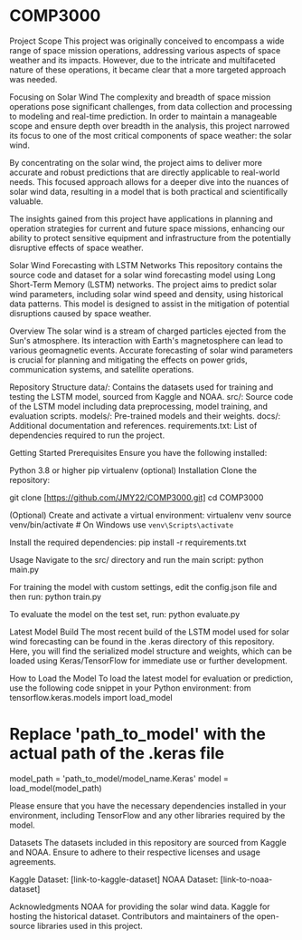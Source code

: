 # COMP3000
Project Scope
This project was originally conceived to encompass a wide range of space mission operations, addressing various aspects of space weather and its impacts. However, due to the intricate and multifaceted nature of these operations, it became clear that a more targeted approach was needed.

Focusing on Solar Wind
The complexity and breadth of space mission operations pose significant challenges, from data collection and processing to modeling and real-time prediction. In order to maintain a manageable scope and ensure depth over breadth in the analysis, this project narrowed its focus to one of the most critical components of space weather: the solar wind.

By concentrating on the solar wind, the project aims to deliver more accurate and robust predictions that are directly applicable to real-world needs. This focused approach allows for a deeper dive into the nuances of solar wind data, resulting in a model that is both practical and scientifically valuable.

The insights gained from this project have applications in planning and operation strategies for current and future space missions, enhancing our ability to protect sensitive equipment and infrastructure from the potentially disruptive effects of space weather.

Solar Wind Forecasting with LSTM Networks
This repository contains the source code and dataset for a solar wind forecasting model using Long Short-Term Memory (LSTM) networks. The project aims to predict solar wind parameters, including solar wind speed and density, using historical data patterns. This model is designed to assist in the mitigation of potential disruptions caused by space weather.

Overview
The solar wind is a stream of charged particles ejected from the Sun's atmosphere. Its interaction with Earth's magnetosphere can lead to various geomagnetic events. Accurate forecasting of solar wind parameters is crucial for planning and mitigating the effects on power grids, communication systems, and satellite operations.

Repository Structure
data/: Contains the datasets used for training and testing the LSTM model, sourced from Kaggle and NOAA.
src/: Source code of the LSTM model including data preprocessing, model training, and evaluation scripts.
models/: Pre-trained models and their weights.
docs/: Additional documentation and references.
requirements.txt: List of dependencies required to run the project.

Getting Started
Prerequisites
Ensure you have the following installed:

Python 3.8 or higher
pip
virtualenv (optional)
Installation
Clone the repository:

git clone [https://github.com/JMY22/COMP3000.git]
cd COMP3000

(Optional) Create and activate a virtual environment:
virtualenv venv
source venv/bin/activate  # On Windows use `venv\Scripts\activate`

Install the required dependencies:
pip install -r requirements.txt

Usage
Navigate to the src/ directory and run the main script:
python main.py

For training the model with custom settings, edit the config.json file and then run:
python train.py

To evaluate the model on the test set, run:
python evaluate.py

Latest Model Build
The most recent build of the LSTM model used for solar wind forecasting can be found in the .keras directory of this repository. Here, you will find the serialized model structure and weights, which can be loaded using Keras/TensorFlow for immediate use or further development.

How to Load the Model
To load the latest model for evaluation or prediction, use the following code snippet in your Python environment:
from tensorflow.keras.models import load_model

# Replace 'path_to_model' with the actual path of the .keras file
model_path = 'path_to_model/model_name.Keras'
model = load_model(model_path)

Please ensure that you have the necessary dependencies installed in your environment, including TensorFlow and any other libraries required by the model.

Datasets
The datasets included in this repository are sourced from Kaggle and NOAA. Ensure to adhere to their respective licenses and usage agreements.

Kaggle Dataset: [link-to-kaggle-dataset]
NOAA Dataset: [link-to-noaa-dataset]

Acknowledgments
NOAA for providing the solar wind data.
Kaggle for hosting the historical dataset.
Contributors and maintainers of the open-source libraries used in this project.
